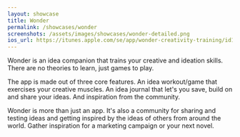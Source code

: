 ```yaml
---
layout: showcase
title: Wonder
permalink: /showcases/wonder
screenshots: /assets/images/showcases/wonder-detailed.png
ios_url: https://itunes.apple.com/se/app/wonder-creativity-training/id1090880488?l=en&mt=8
---
```

Wonder is an idea companion that trains your creative and ideation skills.
There are no theories to learn, just games to play.

The app is made out of three core features. An idea workout/game that
exercises your creative muscles. An idea journal that let's you save,
build on and share your ideas. And inspiration from the community.

Wonder is more than just an app. It's also a community for sharing and
testing ideas and getting inspired by the ideas of others from around the
world. Gather inspiration for a marketing campaign or your next novel.
